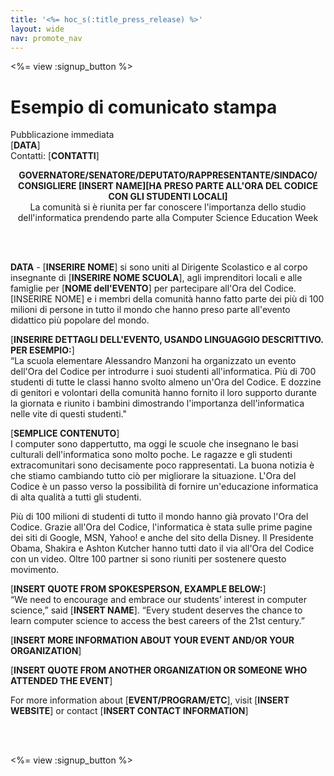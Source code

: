```yaml
---
title: '<%= hoc_s(:title_press_release) %>'
layout: wide
nav: promote_nav
---
```

<%= view :signup_button %>

# Esempio di comunicato stampa

Pubblicazione immediata  
[**DATA**]  
Contatti: [**CONTATTI**]  
  


<strong>

<center>
  GOVERNATORE/SENATORE/DEPUTATO/RAPPRESENTANTE/SINDACO/ CONSIGLIERE [INSERT NAME][HA PRESO PARTE ALL'ORA DEL CODICE CON GLI STUDENTI LOCALI]</strong><br /> La comunità si è riunita per far conoscere l'importanza dello studio dell'informatica prendendo parte alla Computer Science Education Week
</center>

<br /> <br /></p> 

<p>
  <strong>DATA</strong> - [<strong>INSERIRE NOME</strong>] si sono uniti al Dirigente Scolastico e al corpo insegnante di [<strong>INSERIRE NOME SCUOLA</strong>], agli imprenditori locali e alle famiglie per [<strong>NOME dell'EVENTO</strong>] per partecipare all'Ora del Codice. [INSERIRE NOME] e i membri della comunità hanno fatto parte dei più di 100 milioni di persone in tutto il mondo che hanno preso parte all'evento didattico più popolare del mondo.
</p>

<p>
  [<strong>INSERIRE DETTAGLI DELL'EVENTO, USANDO LINGUAGGIO DESCRITTIVO. PER ESEMPIO:</strong>]<br /> “La scuola elementare Alessandro Manzoni ha organizzato un evento dell'Ora del Codice per introdurre i suoi studenti all'informatica. Più di 700 studenti di tutte le classi hanno svolto almeno un'Ora del Codice. E dozzine di genitori e volontari della comunità hanno fornito il loro supporto durante la giornata e riunito i bambini dimostrando l'importanza dell'informatica nelle vite di questi studenti."
</p>

<p>
  [<strong>SEMPLICE CONTENUTO</strong>]<br /> I computer sono dappertutto, ma oggi le scuole che insegnano le basi culturali dell'informatica sono molto poche. Le ragazze e gli studenti extracomunitari sono decisamente poco rappresentati. La buona notizia è che stiamo cambiando tutto ciò per migliorare la situazione. L'Ora del Codice è un passo verso la possibilità di fornire un'educazione informatica di alta qualità a tutti gli studenti.
</p>

<p>
  Più di 100 milioni di studenti di tutto il mondo hanno già provato l'Ora del Codice. Grazie all'Ora del Codice, l'informatica è stata sulle prime pagine dei siti di Google, MSN, Yahoo! e anche del sito della Disney. Il Presidente Obama, Shakira e Ashton Kutcher hanno tutti dato il via all'Ora del Codice con un video. Oltre 100 partner si sono riuniti per sostenere questo movimento.
</p>

<p>
  [<strong>INSERT QUOTE FROM SPOKESPERSON, EXAMPLE BELOW:</strong>]<br /> “We need to encourage and embrace our students’ interest in computer science,” said [<strong>INSERT NAME</strong>]. “Every student deserves the chance to learn computer science to access the best careers of the 21st century.”
</p>

<p>
  [<strong>INSERT MORE INFORMATION ABOUT YOUR EVENT AND/OR YOUR ORGANIZATION</strong>]
</p>

<p>
  [<strong>INSERT QUOTE FROM ANOTHER ORGANIZATION OR SOMEONE WHO ATTENDED THE EVENT</strong>]
</p>

<p>
  For more information about [<strong>EVENT/PROGRAM/ETC</strong>], visit [<strong>INSERT WEBSITE</strong>] or contact [<strong>INSERT CONTACT INFORMATION</strong>]
</p>

<p>
  <br /> <br />
</p>

<p>
  <%= view :signup_button %>
</p>